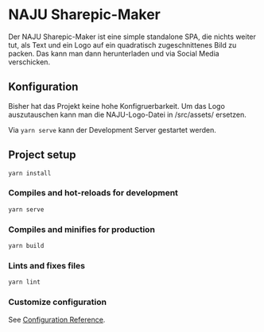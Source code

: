 # NAJU Sharepic-Maker

Der NAJU Sharepic-Maker ist eine simple standalone SPA, die nichts weiter tut, als
Text und ein Logo auf ein quadratisch zugeschnittenes Bild zu packen. Das kann man
dann herunterladen und via Social Media verschicken.

## Konfiguration

Bisher hat das Projekt keine hohe Konfigruerbarkeit. Um das Logo auszutauschen kann
man die NAJU-Logo-Datei in /src/assets/ ersetzen.

Via `yarn serve` kann der Development Server gestartet werden.
## Project setup
```
yarn install
```

### Compiles and hot-reloads for development
```
yarn serve
```

### Compiles and minifies for production
```
yarn build
```

### Lints and fixes files
```
yarn lint
```

### Customize configuration
See [Configuration Reference](https://cli.vuejs.org/config/).
